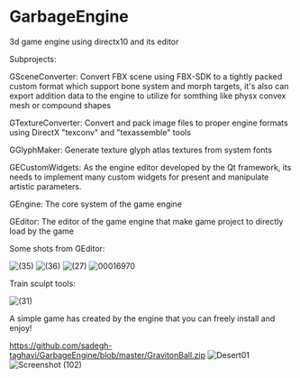 # GarbageEngine
3d game engine using directx10 and its editor 

Subprojects:

GSceneConverter:
Convert FBX scene using FBX-SDK to a tightly packed custom format which support bone system and morph targets, it's also can export addition data to the engine to utilize for somthing like physx convex mesh or compound shapes

GTextureConverter:
Convert and pack image files to proper engine formats using DirectX "texconv" and "texassemble" tools

GGlyphMaker: 
Generate texture glyph atlas textures from system fonts

GECustomWidgets:
As the engine editor developed by the Qt framework, its needs to implement many custom widgets for present and manipulate artistic parameters.

GEngine:
The core system of the game engine

GEditor:
The editor of the game engine that make game project to directly load by the game


Some shots from GEditor:



![  (35)](https://user-images.githubusercontent.com/47169854/169361218-1f20c28f-eed5-44ee-91d2-6ab2775ba4ae.jpg)
![  (36)](https://user-images.githubusercontent.com/47169854/169361232-9e964d85-400a-4623-8adf-bbf3afd03ad2.jpg)
![  (27)](https://user-images.githubusercontent.com/47169854/169361331-be9120f2-9b68-4dfe-ac13-bbb51b154bdd.jpg)
![00016970](https://user-images.githubusercontent.com/47169854/169362971-e2b9a83f-c611-4a14-8653-63ad4ae7dc9f.png)

Train sculpt tools:

![  (31)](https://user-images.githubusercontent.com/47169854/169363900-adc5d5e5-051e-4f89-be4b-973cec06da00.jpg)


A simple game has created by the engine that you can freely install and enjoy!


https://github.com/sadegh-taghavi/GarbageEngine/blob/master/GravitonBall.zip
![Desert01](https://user-images.githubusercontent.com/47169854/169364047-ba540832-4875-46eb-b42e-cbfb1c6a9510.jpg)
![Screenshot (102)](https://user-images.githubusercontent.com/47169854/169364212-17d5a130-38d7-45b0-b54e-074f60d81553.png)

